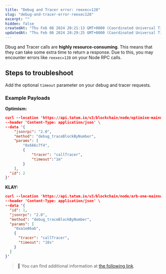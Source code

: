 ```yaml
---
title: "Debug and Tracer error: reexec=128"
slug: "debug-and-tracer-error-reexec128"
excerpt: ""
hidden: false
createdAt: "Thu Feb 08 2024 20:21:13 GMT+0000 (Coordinated Universal Time)"
updatedAt: "Thu Feb 08 2024 20:29:25 GMT+0000 (Coordinated Universal Time)"
---
```

Dbug and Tracer calls are **highly resource-consuming**. This means that they can take some extra time to return a response. Due to this, you may encounter errors like `reexec=128` on your Node RPC calls.

## Steps to troubleshoot

 Add the optional `timeout` parameter on your debug and tracer requests.

### Example Payloads

**Optimism:**

```json cURL
curl --location 'https://api.tatum.io/v3/blockchain/node/optimism-mainnet/{API_KEY}' \
--header 'Content-Type: application/json' \
--data '{
    "jsonrpc": "2.0",
    "method": "debug_traceBlockByNumber",
    "params": [
        "0x666c7f4",
        {
            "tracer": "callTracer",
            "timeout":"1m"
        }
    ],
  "id": 2
}'
```

**KLAY:**

```json cURL
curl --location 'https://api.tatum.io/v3/blockchain/node/arb-one-mainnet/{API_KEY}' \
--header 'Content-Type: application/json' \
--data '{
  "id": 1,
  "jsonrpc": "2.0",
  "method": "debug_traceBlockByNumber",
  "params": [
    "0xa1e86ab",
    {
      "tracer": "callTracer",
      "timeout": "10s"
    }
  ]
}'
```

> 📘 You can find additional information at [the following link](https://pkg.go.dev/time#ParseDuration).
